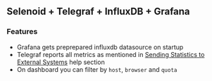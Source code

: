 ## Selenoid + Telegraf + InfluxDB + Grafana

### Features

- Grafana gets preprepared influxdb datasource on startup
- Telegraf reports all metrics as mentioned in [Sending Statistics to External Systems](http://aerokube.com/selenoid/latest/#_sending_statistics_to_external_systems) help section
- On dashboard you can filter by `host`, `browser` and `quota`